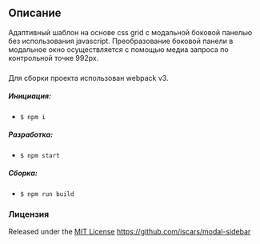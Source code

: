 ## Описание
Адаптивный шаблон на основе css grid с модальной боковой панелью без использования javascript. 
Преобразование боковой панели в модальное окно осуществляется с помощью медиа запроса по контрольной точке 992px.

###
Для сборки проекта использован webpack v3.

##### Инициация:
- `$ npm i`

##### Разработка:
- `$ npm start`

##### Сборка:
- `$ npm run build`

### Лицензия
Released under the [MIT License](http://www.opensource.org/licenses/mit-license.php)
https://github.com/iscars/modal-sidebar